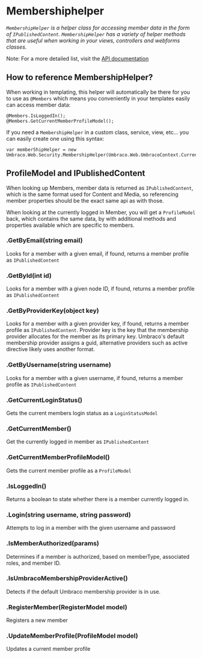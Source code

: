 # Membershiphelper

_`MembershipHelper` is a helper class for accessing member data in the form of `IPublishedContent`. 
`MembershipHelper` has a variety of helper methods that are useful when working in your views, controllers and webforms classes._

Note: For a more detailed list, visit the [API documentation](https://our.umbraco.org/apidocs/csharp/api/Umbraco.Web.Security.MembershipHelper.html#methods)

## How to reference MembershipHelper?
When working in templating, this helper will automatically be there for you to use as `@Members` which means you conveniently in your templates easily can access member data:

	@Members.IsLoggedIn();
	@Members.GetCurrentMemberProfileModel();

If you need a `MembershipHelper` in a custom class, service, view, etc... you can easily create one using this syntax:

	var memberShipHelper = new Umbraco.Web.Security.MembershipHelper(Umbraco.Web.UmbracoContext.Current);

## ProfileModel and IPublishedContent 
When looking up Members, member data is returned as `IPublishedContent`, which is the same format used for Content and Media, so referencing member properties should
be the exact same api as with those.

When looking at the currently logged in Member, you will get a `ProfileModel` back, which contains the same data, by with additional methods and properties available
which are specific to members.


### .GetByEmail(string email)
Looks for a member with a given email, if found, returns a member profile as `IPublishedContent`

### .GetById(int id)
Looks for a member with a given node ID, if found, returns a member profile as `IPublishedContent`

### .GetByProviderKey(object key)
Looks for a member with a given provider key, if found, returns a member profile as `IPublishedContent`. Provider key is the key that
the membership provider allocates for the member as its primary key. 
Umbraco's default membership provider assigns a guid, alternative providers such as active directive likely uses another format.

### .GetByUsername(string username)
Looks for a member with a given username, if found, returns a member profile as `IPublishedContent`

### .GetCurrentLoginStatus()
Gets the current members login status as a `LoginStatusModel`

### .GetCurrentMember()
Get the currently logged in member as `IPublishedContent`

### .GetCurrentMemberProfileModel()
Gets the current member profile as a `ProfileModel`

### .IsLoggedIn()
Returns a boolean to state whether there is a member currently logged in.

### .Login(string username, string password)
Attempts to log in a member with the given username and password

### .IsMemberAuthorized(params)
Determines if a member is authorized, based on memberType, associated roles, and member ID.

### .IsUmbracoMembershipProviderActive()
Detects if the default Umbraco membership provider is in use.

### .RegisterMember(RegisterModel model)
Registers a new member

### .UpdateMemberProfile(ProfileModel model)
Updates a current member profile

